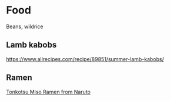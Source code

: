 # Food

Beans, wildrice

## Lamb kabobs

https://www.allrecipes.com/recipe/89851/summer-lamb-kabobs/

## Ramen

[Tonkotsu Miso Ramen from Naruto](https://www.youtube.com/watch?v=rjXlwqgu6S4)

